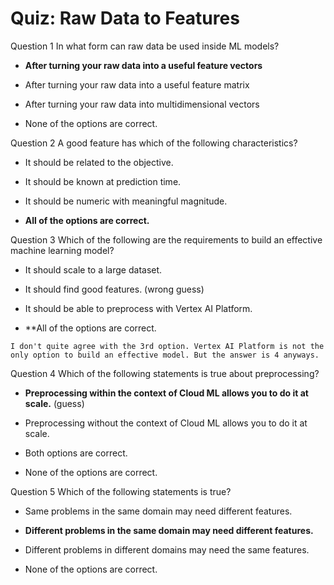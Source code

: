 # Quiz: Raw Data to Features

Question 1
In what form can raw data be used inside ML models?

- **After turning your raw data into a useful feature vectors**
- 
  After turning your raw data into a useful feature matrix

- 
  After turning your raw data into multidimensional vectors

- 
  None of the options are correct.


Question 2
A good feature has which of the following characteristics?

- It should be related to the objective.

- 
  It should be known at prediction time.

- 
  It should be numeric with meaningful magnitude.

- **All of the options are correct.**

Question 3
Which of the following are the requirements to build an effective machine learning model?

- It should scale to a large dataset.

- It should find good features. (wrong guess)
- 
  It should be able to preprocess with Vertex AI Platform.

- **All of the options are correct.

```
I don't quite agree with the 3rd option. Vertex AI Platform is not the only option to build an effective model. But the answer is 4 anyways.
```

Question 4
Which of the following statements is true about preprocessing?

- **Preprocessing within the context of Cloud ML allows you to do it at scale.** (guess)
- 
  Preprocessing without the context of Cloud ML allows you to do it at scale.

- 
  Both options are correct.

- 
  None of the options are correct.


Question 5
Which of the following statements is true?

- Same problems in the same domain may need different features.

- **Different problems in the same domain may need different features.**
- 
  Different problems in different domains may need the same features.

- 
  None of the options are correct. 
